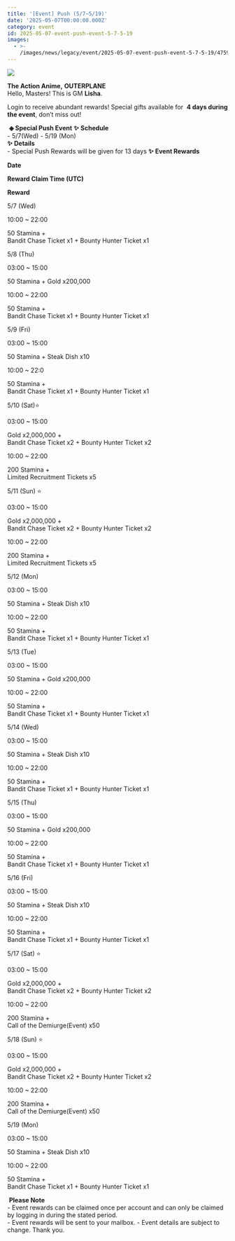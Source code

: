 ```yaml
---
title: '[Event] Push (5/7~5/19)'
date: '2025-05-07T00:00:00.000Z'
category: event
id: 2025-05-07-event-push-event-5-7-5-19
images:
  - >-
    /images/news/legacy/event/2025-05-07-event-push-event-5-7-5-19/4759c200b4a94ca4a56a76260f0d31bb.webp
---
```


![](/images/news/legacy/event/2025-05-07-event-push-event-5-7-5-19/4759c200b4a94ca4a56a76260f0d31bb.webp)  
  

**The Action Anime,** **OUTERPLANE**          
Hello, Masters! This is GM **Lisha**.  
  
Login to receive abundant rewards! Special gifts available for  **4 days during the event**, don’t miss out!  
  
 **◈ Special Push Event** **✨** **Schedule**      
\- 5/7(Wed) - 5/19 (Mon)  
**✨** **Details**     
\- Special Push Rewards will be given for 13 days **✨** **Event Rewards** 

**Date**

**Reward Claim Time (UTC)**

**Reward**

5/7 (Wed)

10:00 ~ 22:00  

50 Stamina +  
Bandit Chase Ticket x1 + Bounty Hunter Ticket x1  

5/8 (Thu)

03:00 ~ 15:00  

50 Stamina + Gold x200,000  

10:00 ~ 22:00

50 Stamina +  
Bandit Chase Ticket x1 + Bounty Hunter Ticket x1  

5/9 (Fri)

03:00 ~ 15:00

50 Stamina + Steak Dish x10  

10:00 ~ 22:0

50 Stamina +  
Bandit Chase Ticket x1 + Bounty Hunter Ticket x1  

5/10 (Sat)⭐

03:00 ~ 15:00

Gold x2,000,000 +  
Bandit Chase Ticket x2 + Bounty Hunter Ticket x2  

10:00 ~ 22:00

200 Stamina +  
Limited Recruitment Tickets x5

5/11 (Sun) ⭐

03:00 ~ 15:00

Gold x2,000,000 +  
Bandit Chase Ticket x2 + Bounty Hunter Ticket x2  

10:00 ~ 22:00

200 Stamina +  
Limited Recruitment Tickets x5  

5/12 (Mon)

03:00 ~ 15:00

50 Stamina + Steak Dish x10  

10:00 ~ 22:00

50 Stamina +  
Bandit Chase Ticket x1 + Bounty Hunter Ticket x1  

5/13 (Tue)

03:00 ~ 15:00

50 Stamina + Gold x200,000  

10:00 ~ 22:00

50 Stamina +  
Bandit Chase Ticket x1 + Bounty Hunter Ticket x1  

5/14 (Wed)

03:00 ~ 15:00

50 Stamina + Steak Dish x10  

10:00 ~ 22:00

50 Stamina +  
Bandit Chase Ticket x1 + Bounty Hunter Ticket x1  

5/15 (Thu)

03:00 ~ 15:00

50 Stamina + Gold x200,000  

10:00 ~ 22:00

50 Stamina +  
Bandit Chase Ticket x1 + Bounty Hunter Ticket x1  

5/16 (Fri)

03:00 ~ 15:00

50 Stamina + Steak Dish x10  

10:00 ~ 22:00

50 Stamina +  
Bandit Chase Ticket x1 + Bounty Hunter Ticket x1  

5/17 (Sat) ⭐

03:00 ~ 15:00

Gold x2,000,000 +  
Bandit Chase Ticket x2 + Bounty Hunter Ticket x2  

10:00 ~ 22:00

200 Stamina +  
Call of the Demiurge(Event) x50  

5/18 (Sun) ⭐

03:00 ~ 15:00

Gold x2,000,000 +  
Bandit Chase Ticket x2 + Bounty Hunter Ticket x2  

10:00 ~ 22:00

200 Stamina +  
Call of the Demiurge(Event) x50  

5/19 (Mon)

03:00 ~ 15:00  

50 Stamina + Steak Dish x10  

10:00 ~ 22:00  

50 Stamina +  
Bandit Chase Ticket x1 + Bounty Hunter Ticket x1  

 **Please Note**  
\- Event rewards can be claimed once per account and can only be claimed by logging in during the stated period.  
\- Event rewards will be sent to your mailbox. - Event details are subject to change. Thank you.
